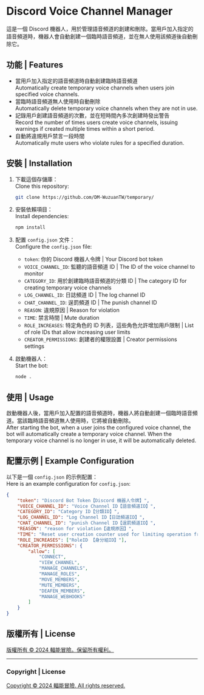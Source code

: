 # Discord Voice Channel Manager

這是一個 Discord 機器人，用於管理語音頻道的創建和刪除。當用戶加入指定的語音頻道時，機器人會自動創建一個臨時語音頻道，並在無人使用該頻道後自動刪除它。

## 功能 | Features

- 當用戶加入指定的語音頻道時自動創建臨時語音頻道  
  Automatically create temporary voice channels when users join specified voice channels.
- 當臨時語音頻道無人使用時自動刪除  
  Automatically delete temporary voice channels when they are not in use.
- 記錄用戶創建語音頻道的次數，並在短時間內多次創建時發出警告  
  Record the number of times users create voice channels, issuing warnings if created multiple times within a short period.
- 自動將違規用戶禁言一段時間  
  Automatically mute users who violate rules for a specified duration.

## 安裝 | Installation

1. 下載這個存儲庫：  
   Clone this repository:
    ```sh
    git clone https://github.com/DM-WuzuanTW/temporary/
    ```

2. 安裝依賴項目：  
   Install dependencies:
    ```sh
    npm install
    ```

3. 配置 `config.json` 文件：  
   Configure the `config.json` file:
    - `token`: 你的 Discord 機器人令牌 | Your Discord bot token
    - `VOICE_CHANNEL_ID`: 監聽的語音頻道 ID | The ID of the voice channel to monitor
    - `CATEGORY_ID`: 用於創建臨時語音頻道的分類 ID | The category ID for creating temporary voice channels
    - `LOG_CHANNEL_ID`: 日誌頻道 ID | The log channel ID
    - `CHAT_CHANNEL_ID`: 逞罰頻道 ID | The punish channel ID
    - `REASON`: 違規原因 | Reason for violation
    - `TIME`: 禁言時間 | Mute duration
    - `ROLE_INCREASES`: 特定角色的 ID 列表，這些角色允許增加用戶限制 | List of role IDs that allow increasing user limits
    - `CREATOR_PERMISSIONS`: 創建者的權限設置 | Creator permissions settings

4. 啟動機器人：  
   Start the bot:
    ```sh
    node .
    ```

## 使用 | Usage

啟動機器人後，當用戶加入配置的語音頻道時，機器人將自動創建一個臨時語音頻道。當該臨時語音頻道無人使用時，它將被自動刪除。  
After starting the bot, when a user joins the configured voice channel, the bot will automatically create a temporary voice channel. When the temporary voice channel is no longer in use, it will be automatically deleted.

## 配置示例 | Example Configuration

以下是一個 `config.json` 的示例配置：  
Here is an example configuration for `config.json`:

```json
{
    "token": "Discord Bot Token【Discord 機器人令牌】",
    "VOICE_CHANNEL_ID": "Voice Channel ID【語音頻道ID】",
    "CATEGORY_ID": "Category ID【分類ID】",
    "LOG_CHANNEL_ID": "Log Channel ID【日誌頻道ID】",
    "CHAT_CHANNEL_ID": "punish Channel ID【逞罰頻道ID】",
    "REASON": "reason for violation【違規原因】",
    "TIME": "Reset user creation counter used for limiting operation frequency【重設使用者創建計數器，用於限制操作頻率】",
    "ROLE_INCREASES": ["RoleID 【身分組ID】"],
    "CREATOR_PERMISSIONS": {
        "allow": [
            "CONNECT",
            "VIEW_CHANNEL",
            "MANAGE_CHANNELS",
            "MANAGE_ROLES",
            "MOVE_MEMBERS",
            "MUTE_MEMBERS",
            "DEAFEN_MEMBERS",
            "MANAGE_WEBHOOKS"
        ]
    }
}
```
## 版權所有 | License

[版權所有 © 2024 輻能冒險。保留所有權利。](https://discord.gg/ZgaEZCH8wr)

---

### Copyright | License

[Copyright © 2024 輻能冒險. All rights reserved.](https://discord.gg/ZgaEZCH8wr)
